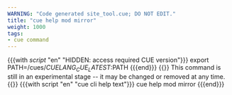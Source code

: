 ```yaml
---
WARNING: "Code generated site_tool.cue; DO NOT EDIT."
title: "cue help mod mirror"
weight: 1000
tags:
- cue command
---
```

{{{with _script_ "en" "HIDDEN: access required CUE version"}}}
export PATH=/cues/$CUELANG_CUE_LATEST:$PATH
{{{end}}}
{{<info>}}
This command is still in an experimental stage -- it may be changed or removed at any time.
{{</info>}}
{{{with script "en" "cue cli help text"}}}
cue help mod mirror
{{{end}}}
